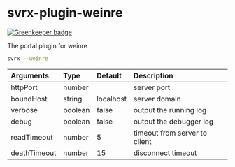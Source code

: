 # svrx-plugin-weinre

[![Greenkeeper badge](https://badges.greenkeeper.io/x-orpheus/svrx-plugin-weinre.svg)](https://greenkeeper.io/)

The portal plugin for weinre

```bash
svrx --weinre
```

| Arguments | Type | Default | Description |
| :--- | :--- | :--- | :--- |
| httpPort | number |  | server port |
| boundHost | string | localhost | server domain |
| verbose | boolean | false | output the running log |
| debug | boolean | false | output the debugger log |
| readTimeout | number | 5 | timeout from server to client |
| deathTimeout | number | 15 | disconnect timeout |
